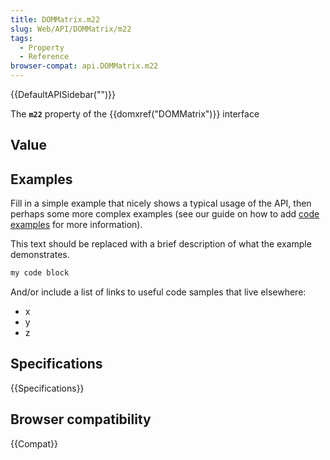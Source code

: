 ```yaml
---
title: DOMMatrix.m22
slug: Web/API/DOMMatrix/m22
tags:
  - Property
  - Reference
browser-compat: api.DOMMatrix.m22
---
```

{{DefaultAPISidebar("")}}

The **`m22`** property of the {{domxref("DOMMatrix")}} interface 

## Value



## Examples

Fill in a simple example that nicely shows a typical usage of the API, then perhaps some more complex examples (see our guide on how to add [code examples](/en-US/docs/MDN/Contribute/Structures/Code_examples) for more information).

This text should be replaced with a brief description of what the example demonstrates.

```js
my code block
```

And/or include a list of links to useful code samples that live elsewhere:

*   x
*   y
*   z

## Specifications

{{Specifications}}

## Browser compatibility

{{Compat}}


